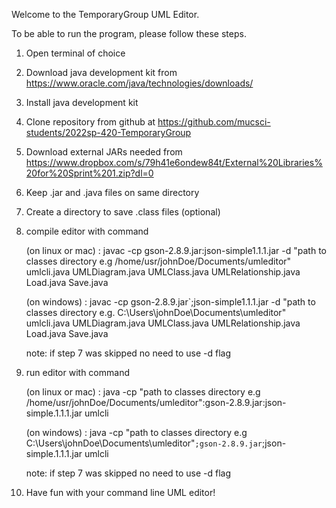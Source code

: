 Welcome to the TemporaryGroup UML Editor.

To be able to run the program, please follow these steps. 

1. Open terminal of choice

2. Download java development kit from https://www.oracle.com/java/technologies/downloads/

3. Install java development kit

4. Clone repository from github at https://github.com/mucsci-students/2022sp-420-TemporaryGroup 

5. Download external JARs needed from https://www.dropbox.com/s/79h41e6ondew84t/External%20Libraries%20for%20Sprint%201.zip?dl=0

6. Keep .jar and .java files on same directory 

7. Create a directory to save .class files (optional)

8. compile editor with command
    
    (on linux or mac) : javac -cp gson-2.8.9.jar:json-simple1.1.1.jar -d "path to classes directory e.g /home/usr/johnDoe/Documents/umleditor" umlcli.java UMLDiagram.java UMLClass.java UMLRelationship.java Load.java Save.java

    (on windows) : javac -cp gson-2.8.9.jar`;json-simple1.1.1.jar -d "path to classes directory e.g. C:\Users\johnDoe\Documents\umleditor" umlcli.java UMLDiagram.java UMLClass.java UMLRelationship.java Load.java Save.java

    note: if step 7 was skipped no need to use -d flag

9. run editor with command 

    (on linux or mac) : java -cp "path to classes directory e.g /home/usr/johnDoe/Documents/umleditor":gson-2.8.9.jar:json-simple.1.1.1.jar umlcli

    (on windows) : java -cp "path to classes directory e.g C:\Users\johnDoe\Documents\umleditor"`;gson-2.8.9.jar`;json-simple.1.1.1.jar umlcli

    note: if step 7 was skipped no need to use -d flag

10. Have fun with your command line UML editor!
